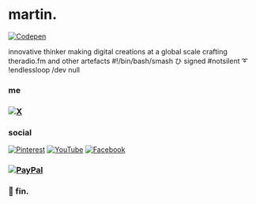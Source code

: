 # martin. 
[![Codepen](https://img.shields.io/badge/Codepen-000000?style=for-the-badge&logo=codepen&logoColor=white)](https://codepen.io/bright-spark) 

innovative thinker making digital creations at a global scale
crafting theradio.fm and other artefacts 
#!/bin/bash/smash ひ signed
#notsilent ➰ !endlessloop 
/dev
null

### me
### [![X](https://img.shields.io/badge/X-black.svg?logo=X&logoColor=white)](https://x.com/martinmyburgh) 

### social
[![Pinterest](https://img.shields.io/badge/Pinterest-%23E60023.svg?logo=Pinterest&logoColor=white)](https://pinterest.com/freetheradio) 
[![YouTube](https://img.shields.io/badge/YouTube-%23FF0000.svg?logo=YouTube&logoColor=white)](https://youtube.com/@theradiostream) 
[![Facebook](https://img.shields.io/badge/Facebook-%231877F2.svg?logo=Facebook&logoColor=white)](https://facebook.com/iamanamoeba) 

### [![PayPal](https://img.shields.io/badge/PayPal-00457C?style=for-the-badge&logo=paypal&logoColor=white)](https://paypal.me/martinmyburgh)

### 💫 fin.

